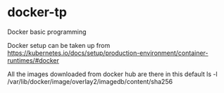 # docker-tp
Docker basic programming

Docker setup can be taken up from
https://kubernetes.io/docs/setup/production-environment/container-runtimes/#docker


All the images downloaded from docker hub are there in this default
ls -l /var/lib/docker/image/overlay2/imagedb/content/sha256

